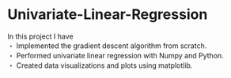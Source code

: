 # Univariate-Linear-Regression

In this project I have <br/>
・ Implemented the gradient descent algorithm from scratch.<br/>
・ Performed univariate linear regression with Numpy and Python.<br/>
・ Created data visualizations and plots using matplotlib.
